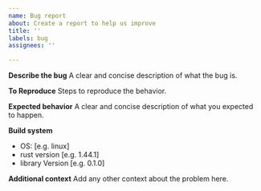 ```yaml
---
name: Bug report
about: Create a report to help us improve
title: ''
labels: bug
assignees: ''

---
```


**Describe the bug**
A clear and concise description of what the bug is.

**To Reproduce**
Steps to reproduce the behavior.

**Expected behavior**
A clear and concise description of what you expected to happen.

**Build system**
 - OS: [e.g. linux]
 - rust version [e.g. 1.44.1]
 - library Version [e.g. 0.1.0]

**Additional context**
Add any other context about the problem here.
